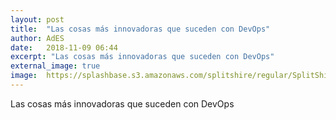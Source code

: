```yaml
---
layout: post
title:  "Las cosas más innovadoras que suceden con DevOps"
author: AdES
date:   2018-11-09 06:44
excerpt: "Las cosas más innovadoras que suceden con DevOps"
external_image: true
image:  https://splashbase.s3.amazonaws.com/splitshire/regular/SplitShire-4279-1800x1200.jpg%3Fresize%3D384%252C253
---
```

Las cosas más innovadoras que suceden con DevOps